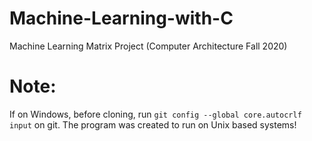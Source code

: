 # Machine-Learning-with-C
Machine Learning Matrix Project (Computer Architecture Fall 2020)

# Note:
If on Windows, before cloning, run `git config --global core.autocrlf input` on git.
The program was created to run on Unix based systems!

